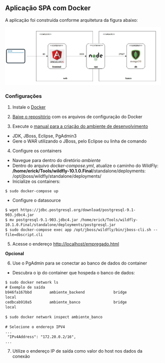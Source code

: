 ## Aplicação SPA com Docker

A aplicação foi construída conforme arquitetura da figura abaixo:

![](https://github.com/ericknilsen/HandsOn/blob/master/docker/ambiente_v2/doc/docker_v2.jpeg)

### Configurações 

1) Instale o [Docker](https://docs.docker.com/install)

2) [Baixe o repositório](https://github.com/ericknilsen/HandsOn/tree/master/docker/ambiente) com os arquivos de configuração do Docker

3) Execute o [manual para a criação do ambiente de desenvolvimento](https://github.com/ericknilsen/aulas/wiki/Manual-Ambiente)
 - JDK, JBoss, Eclipse, PgAdmin3
 - Gere o WAR utilizando o JBoss, pelo Eclipse ou linha de comando 

4) Configure os containers

- Navegue para dentro do diretório _ambiente_
- Dentro do arquivo _docker-compose.yml_, atualize o caminho do WildFly: 
**/home/erick/Tools/wildfly-10.1.0.Final**/standalone/deployments:
/opt/jboss/wildfly/standalone/deployments/
- Inicialize os containers:
```shell
$ sudo docker-compose up
```
- Configure o datasource
```shell
$ wget https://jdbc.postgresql.org/download/postgresql-9.1-903.jdbc4.jar
$ mv postgresql-9.1-903.jdbc4.jar /home/erick/Tools/wildfly-10.1.0.Final/standalone/deployments/postgresql.jar
$ sudo docker-compose exec app /opt/jboss/wildfly/bin/jboss-cli.sh --file=dbscript.cli
```

5) Acesse o endereço [http://localhost/empregado.html](http://localhost/empregado.html)


**Opcional**

6) Use o PgAdmin para se conectar ao banco de dados do container
- Descubra o ip do container que hospeda o banco de dados:
```
$ sudo docker network ls
# Exemplo de saída
b946fa167bbd        ambiente_backend             bridge              local
cedbcab910a5        ambiente_banco               bridge              local

$ sudo docker network inspect ambiente_banco

# Selecione o endereço IPV4
...
 "IPv4Address": "172.20.0.2/16",
...
```
7) Utilize o endereço IP de saída como valor do host nos dados da conexão
